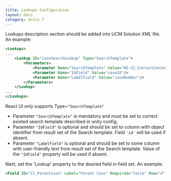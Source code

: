 ```yaml
---
title: Lookups Configuration
layout: docs
category: Unity 7
---
```


Lookups description section should be added into UCM Solution XML file. An example:

```xml
<Lookups>
...
    <Lookup ID="CaseSearchLookup" Type="SearchTemplate">
        <Parameters>
            <Parameter Name="SearchTemplate" Value="WI-CC_ContactCenter-db" />
            <Parameter Name="IdField" Value="caseId"/>
            <Parameter Name="LabelField" Value="caseNumber"/>
        </Parameters>
    </Lookup>
...
</Lookups>
```

React UI only supports Type=`"SearchTemplate"`

- Parameter `"SearchTemplate"` is mandatory and must be set to correct existed search template described in unity config.
- Parameter `"IdField"` is optional and should be set to column with object identifier from result set of the Search template. Field `'id'` will be used if absent.
- Parameter `"LabelField"` is optional and should be set to some column with user-friendly text from result set of the Search template. Value of the `"IdField"` property will be used if absent.

Next, set the 'Lookup' property to the desired field in field set. An example:
```xml
<Field ID="CC_ParentCase" Label="Parent Case" Required="false" Row="4" Column="2" Lookup="CaseSearchLookup"/>
```







